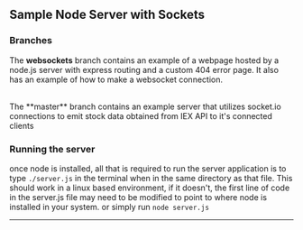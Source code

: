## Sample Node Server with Sockets

### Branches
The **websockets** branch contains an example of a webpage hosted by a node.js server with express routing and a custom 404 error page.  It also has an example of how to make a websocket connection.

<br>
The **master** branch contains an example server that utilizes socket.io connections to emit stock data obtained from IEX API to it's connected clients

<br>

### Running the server
once node is installed, all that is required to run the server application is to type `./server.js` in the terminal when in the same directory as that file. This should work in a linux based environment, if it doesn't, the first line of code in the server.js file may need to be modified to point to where node is installed in your system.  or simply run `node server.js`


<hr>
